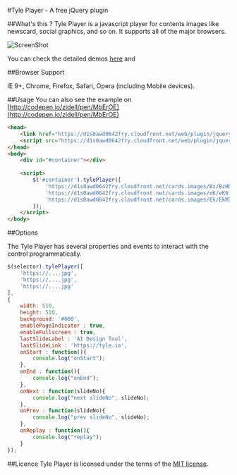 #Tyle Player - A free jQuery plugin

##What's this ?
Tyle Player is a javascript player for contents images like newscard, social graphics, and so on. It supports all of the major browsers.

![ScreenShot](./etc/tyle_player.gif)

You can check the detailed demos [here](https://tyle.io/cards) and 


##Browser Support

IE 9+, Chrome, Firefox, Safari, Opera (including Mobile devices).

##Usage
You can also see the example on [http://codepen.io/zidell/pen/MbErOE](http://codepen.io/zidell/pen/MbErOE)
```html
<head>
    <link href="https://d1s0awd0642fry.cloudfront.net/web/plugin/jquery-tyle-player-0.1.0/dist/jquery-tyle-player.min.css" rel="stylesheet" />
    <script src="https://d1s0awd0642fry.cloudfront.net/web/plugin/jquery-tyle-player-0.1.0/dist/jquery-tyle-player.min.js"></script>
</head>
<body>
    <div id="#container"></div>
    
    <script>
        $('#container').tylePlayer([
            'https://d1s0awd0642fry.cloudfront.net/cards.images/Bz/BzHbuJcmdH39dhtKa_cont.png',
            'https://d1s0awd0642fry.cloudfront.net/cards.images/eK/eK6faxWbRivP7y5zE_cont.png',
            'https://d1s0awd0642fry.cloudfront.net/cards.images/Ek/EkM3BqNtd8GPKiX7w_cont.png'
        ]);
    </script>
</body>
```


##Options

The Tyle Player has several properties and events to interact with the control programmatically.
```javascript
$(selector).tylePlayer([
    'https://....jpg',
    'https://....jpg',
    'https://....jpg'
],
{
    width: 510,
    height: 510,
    background: '#000',
    enablePageIndicator : true,
    enableFullscreen : true,
    lastSlideLabel : 'AI Design Tool',
    lastSlideLink : 'https://tyle.io',
    onStart : function(){
        console.log("onStart");
    },
    onEnd : function(){
        console.log("onEnd");
    },
    onNext : function(slideNo){
        console.log("next slideNo", slideNo);
    },
    onPrev : function(slideNo){
        console.log("prev slideNo", slideNo);
    },
    onReplay : function(){
        console.log("replay");
    }
});
```

##Licence
Tyle Player is licensed under the terms of the [MIT license](http://roundsliderui.com/licence.html).
